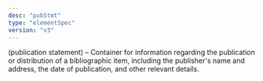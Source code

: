 ```yaml
---
desc: "pubStmt"
type: "elementSpec"
version: "v3"
---
```


(publication statement) – Container for information regarding the publication or
distribution of a bibliographic item, including the publisher's name and address,
the date
of publication, and other relevant details.
